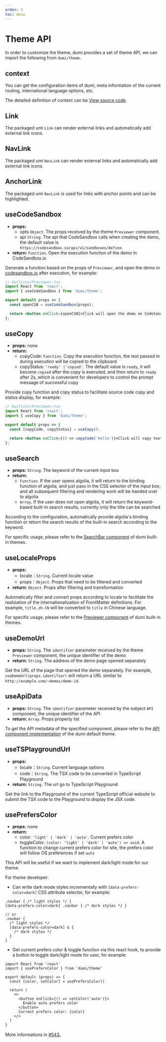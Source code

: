 ```yaml
---
order: 3
toc: menu
---
```


# Theme API

In order to customize the theme, dumi provides a set of theme API, we can import the following from `dumi/theme`.

## context

You can get the configuration items of dumi, meta information of the current routing, international language options, etc.

The detailed definition of context can be <a target="_blank" href="https://github.com/umijs/dumi/blob/master/packages/preset-dumi/src/theme/context.ts#L8">View source code</a>.

## Link

The packaged umi `Link` can render external links and automatically add external link icons.

## NavLink

The packaged umi `NavLink` can render external links and automatically add external link icons.

## AnchorLink

The packaged umi `NavLink` is used for links with anchor points and can be highlighted.

## useCodeSandbox

- **props:**
  - opts `Object`. The props received by the theme `Previewer` component.
  - api `String`. The api that CodeSandbox calls when creating the demo, the default value is `https://codesandbox.io/api/v1/sandboxes/define`.
- **return:** `Function`. Open the execution function of the demo in CodeSandbox.io

Generate a function based on the props of `Previewer`, and open the demo in [codesandbox.io](https://codesandbox.io) after execution, for example:

```jsx | pure
// builtins/Previewer.tsx
import React from 'react';
import { useCodeSandbox } from 'dumi/theme';

export default props => {
  const openCSB = useCodeSandbox(props);

  return <button onClick={openCSB}>Click will open the demo on CodeSandbox.io</button>;
};
```

## useCopy

- **props:** none
- **return:**
  - copyCode: `Function`. Copy the execution function, the text passed in during execution will be copied to the clipboard
  - copyStatus: `'ready' |'copied'`. The default value is `ready`, it will become `copied` after the copy is executed, and then return to `ready` after 2s, which is convenient for developers to control the prompt message of successful copy

Provide copy function and copy status to facilitate source code copy and status display, for example:

```jsx | pure
// builtins/Previewer.tsx
import React from 'react';
import { useCopy } from 'dumi/theme';

export default props => {
  const [copyCode, copyStatus] = useCopy();

  return <button onClick={() => copyCode('Hello')}>Click will copy text</button>;
};
```

## useSearch

- **props:** `String`. The keyword of the current input box
- **return:**
  - `Function`. If the user opens algolia, it will return to the binding function of algolia, and just pass in the CSS selector of the input box, and all subsequent filtering and rendering work will be handed over to algolia
  - `Array`. If the user does not open algolia, it will return the keyword-based built-in search results, currently only the title can be searched

According to the configuration, automatically provide algolia's binding function or return the search results of the built-in search according to the keyword.

For specific usage, please refer to the [SearchBar component](https://github.com/umijs/dumi/blob/master/packages/theme-default/src/components/SearchBar.tsx#L9) of dumi built-in themes.

## useLocaleProps

- **props:**
  - locale：`String`. Current locale value
  - props：`Object`. Props that need to be filtered and converted
- **return:** `Object`. Props after filtering and transformation

Automatically filter and convert props according to locale to facilitate the realization of the internationalization of FrontMatter definitions. For example, `title.zh-CN` will be converted to `title` in Chinese language.

For specific usage, please refer to the [Previewer component](https://github.com/umijs/dumi/blob/master/packages/theme-default/src/builtins/Previewer.tsx#L72) of dumi built-in themes.

## useDemoUrl

- **props:** `String`. The `identifier` parameter received by the theme `Previewer` component, the unique identifier of the demo
- **return:** `String`. The address of the demo page opened separately

Get the URL of the page that opened the demo separately. For example, `useDemoUrl(props.identifier)` will return a URL similar to `http://example.com/~demos/demo-id`.

## useApiData

- **props:** `String`. The `identifier` parameter received by the subject `API` component, the unique identifier of the API
- **return:** `Array`. Props property list

To get the API metadata of the specified component, please refer to the [API component implementation](https://github.com/umijs/dumi/blob/master/packages/theme-default/src/builtins/API.tsx) of the dumi default theme.

## useTSPlaygroundUrl

- **props:**
  - locale：`String`. Current language options
  - code：`String`. The TSX code to be converted in TypeScript Playground
- **return:** `String`. The url go to TypeScript Playground

Get the link to the Playground of the current TypeScript official website to submit the TSX code to the Playground to display the JSX code.

## usePrefersColor

- **props:** none
- **return:**
  - color: `'light' | 'dark' | 'auto'`. Current prefers color
  - toggleColor: `(color: 'light' | 'dark' | 'auto') => void`. A function to change current prefers color for site, the prefers color will follow OS preferences if set `auto`

This API will be useful if we want to implement dark/light mode for our theme.

For theme developer:

- Can write dark mode styles incrementally with `[data-prefers-color=dark]` CSS attribute selector, for example:

```less
.navbar { /* light styles */ }
[data-prefers-color=dark] .navbar { /* dark styles */ }

// or
.navbar {
  /* light styles */
  [data-prefers-color=dark] & {
    /* dark styles */
  }
}
```

- Get current prefers color & toggle function via this react hook, to provide a button to toggle dark/light mode for user, for example:

```tsx | pure
import React from 'react'
import { usePrefersColor } from 'dumi/theme'

export default (props) => {
  const [color, setColor] = usePrefersColor()

  return (
    <>
      <button onClick={() => setColor('auto')}>
        Enable auto prefers color
      </button>
      Current prefers color: {color}
    </>
  )
}
```

More informations in [#543](https://github.com/umijs/dumi/pull/543)。
